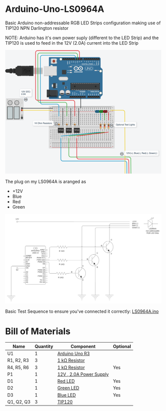# Arduino-Uno-LS0964A
Basic Arduino non-addressable RGB LED Strips configuration making use of TIP120 NPN Darlington resistor

NOTE: Arduino has it's own power suply (different to the LED Strip) and the TIP120 is used to feed in the 12V (2.0A) current into the LED Strip

![Wiring Diagram](https://github.com/shark711/Arduino-Uno-LS0964A/blob/main/images/LS0964A.png?raw=true)

The plug on my LS0964A is aranged as

- +12V
- Blue 
- Red
- Green

![Circuit Diagram](https://github.com/shark711/Arduino-Uno-LS0964A/blob/main/images/CircuitDiagram.png?raw=true)

Basic Test Sequence to ensure you've connected it correctly: [LS0964A.ino](https://github.com/shark711/Arduino-Uno-LS0964A/blob/main/LS0964A/LS0964A.ino)

# Bill of Materials

| Name       | Quantity | Component                         | Optional |
| ---------- | -------- | --------------------------------- | -------- |
| U1         | 1        | [Arduino Uno R3][BOM_U1]          |          |
| R1, R2, R3 | 3        | [1 kΩ Resistor][BOM_R1]           |          |
| R4, R5, R6 | 3        | [1 kΩ Resistor][BOM_R1]           | Yes      |
| P1         | 1        | [12V , 2.0A Power Supply][BOM_P1] |          |
| D1         | 1        | [Red LED][BOM_D1]                 | Yes      |
| D2         | 1        | [Green LED][BOM_D2]               | Yes      |
| D3         | 1        | [Blue LED][BOM_D3]                | Yes      |
| Q1, Q2, Q3 | 3        | [TIP120][BOM_Q1]                  |          |

[BOM_U1]: https://www.amazon.com/s?k=Arduino+Uno+R3&rh=n%3A541966&dc&qid=1609465795&rnid=2941120011&ref=sr_nr_n_1 "Amazon"
[BOM_R1]: https://www.amazon.com/s?k=1+k%E2%84%A6+Resistor&rh=n%3A306805011&dc&qid=1609465849&rnid=2941120011&ref=sr_nr_n_1 "Amazon"
[BOM_P1]: https://www.amazon.com/s?k=Regulated+12V+Transformer+power+supply&rh=n%3A5486425011&ref=nb_sb_noss "Amazon"
[BOM_D1]: https://www.amazon.com/s?k=Red+Light+Emitting+Diode&rh=n%3A228013&dc&qid=1609466136&rnid=2941120011&ref=sr_nr_n_3 "Amazon"
[BOM_D2]: https://www.amazon.com/s?k=Green+Light+Emitting+Diode&rh=n%3A228013&dc&qid=1609466136&rnid=2941120011&ref=sr_nr_n_3 "Amazon"
[BOM_D3]: https://www.amazon.com/s?k=Blue+Light+Emitting+Diode&rh=n%3A228013&dc&qid=1609466136&rnid=2941120011&ref=sr_nr_n_3 "Amazon"
[BOM_Q1]: https://www.amazon.com/s?k=tip120&rh=n%3A306910011%2Cn%3A306913011&dc&qid=1609465248&rnid=2941120011&ref=sr_nr_n_2 "Amazon"
